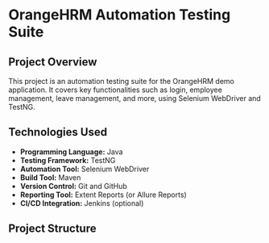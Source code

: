 # OrangeHRM Automation Testing Suite

## Project Overview
This project is an automation testing suite for the OrangeHRM demo application. It covers key functionalities such as login, employee management, leave management, 
and more, using Selenium WebDriver and TestNG.

## Technologies Used
- **Programming Language:** Java
- **Testing Framework:** TestNG
- **Automation Tool:** Selenium WebDriver
- **Build Tool:** Maven
- **Version Control:** Git and GitHub
- **Reporting Tool:** Extent Reports (or Allure Reports)
- **CI/CD Integration:** Jenkins (optional)

## Project Structure
